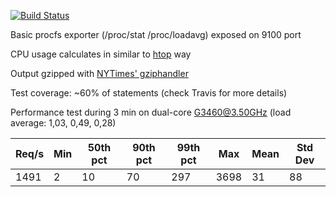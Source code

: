 [![Build Status](https://travis-ci.org/olka/proc-metrics-exporter.svg?branch=master)](https://travis-ci.org/olka/proc-metrics-exporter)

Basic procfs exporter (/proc/stat /proc/loadavg) exposed on 9100 port

CPU usage calculates in similar to [htop](https://github.com/hishamhm/htop) way 

Output gzipped with [NYTimes' gziphandler](https://github.com/NYTimes/gziphandler)

Test coverage: ~60% of statements (check Travis for more details)

Performance test during 3 min on dual-core G3460@3.50GHz (load average: 1,03, 0,49, 0,28) 

|  Req/s |	Min |	50th pct |	90th pct |	99th pct |	Max  |	Mean |	Std Dev |
|--------|------|------------|-----------|-----------|-------|-------|----------|
|   1491 | 	2 	|      10 	 |      70 	 |     297 	 | 	3698 |	 31  |	 88     |